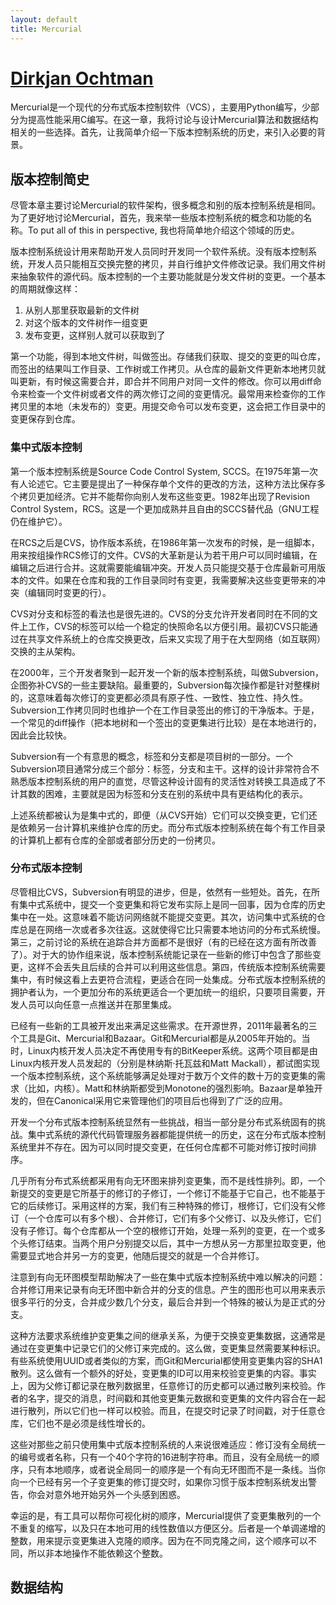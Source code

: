 ```yaml
---
layout: default
title: Mercurial
---
```


# [Dirkjan Ochtman](intro.html#ochtman-dirkjan)


Mercurial是一个现代的分布式版本控制软件（VCS），主要用Python编写，少部分为提高性能采用C编写。在这一章，我将讨论与设计Mercurial算法和数据结构相关的一些选择。首先，让我简单介绍一下版本控制系统的历史，来引入必要的背景。



## 版本控制简史

尽管本章主要讨论Mercurial的软件架构，很多概念和别的版本控制系统是相同。为了更好地讨论Mercurial，首先，我来举一些版本控制系统的概念和功能的名称。To put all of this in perspective, 我也将简单地介绍这个领域的历史。


版本控制系统设计用来帮助开发人员同时开发同一个软件系统。没有版本控制系统，开发人员只能相互交换完整的拷贝，并自行维护文件修改记录。我们用文件树来抽象软件的源代码。版本控制的一个主要功能就是分发文件树的变更。一个基本的周期就像这样：


   1. 从别人那里获取最新的文件树
   2. 对这个版本的文件树作一组变更
   3. 发布变更，这样别人就可以获取到了


第一个功能，得到本地文件树，叫做签出。存储我们获取、提交的变更的叫仓库，而签出的结果叫工作目录、工作树或工作拷贝。从仓库的最新文件更新本地拷贝就叫更新，有时候这需要合并，即合并不同用户对同一文件的修改。你可以用diff命令来检查一个文件树或者文件的两次修订之间的变更情况。最常用来检查你的工作拷贝里的本地（未发布的）变更。用提交命令可以发布变更，这会把工作目录中的变更保存到仓库。



### 集中式版本控制


第一个版本控制系统是Source Code Control System, SCCS。在1975年第一次有人论述它。它主要是提出了一种保存单个文件的更改的方法，这种方法比保存多个拷贝更加经济。它并不能帮你向别人发布这些变更。1982年出现了Revision Control System，RCS。这是一个更加成熟并且自由的SCCS替代品（GNU工程仍在维护它）。


在RCS之后是CVS，协作版本系统，在1986年第一次发布的时候，是一组脚本，用来按组操作RCS修订的文件。CVS的大革新是认为若干用户可以同时编辑，在编辑之后进行合并。这就需要能编辑冲突。开发人员只能提交基于仓库最新可用版本的文件。如果在仓库和我的工作目录同时有变更，我需要解决这些变更带来的冲突（编辑同时变更的行）。


CVS对分支和标签的看法也是很先进的。CVS的分支允许开发者同时在不同的文件上工作，CVS的标签可以给一个稳定的快照命名以方便引用。最初CVS只能通过在共享文件系统上的仓库交换更改，后来又实现了用于在大型网络（如互联网）交换的主从架构。


在2000年，三个开发者聚到一起开发一个新的版本控制系统，叫做Subversion，企图弥补CVS的一些主要缺陷。最重要的，Subversion每次操作都是针对整棵树的，这意味着每次修订的变更都必须具有原子性、一致性、独立性、持久性。Subversion工作拷贝同时也维护一个在工作目录签出的修订的干净版本。于是，一个常见的diff操作（把本地树和一个签出的变更集进行比较）是在本地进行的，因此会比较快。


Subversion有一个有意思的概念，标签和分支都是项目树的一部分。一个Subversion项目通常分成三个部分：标签，分支和主干。这样的设计非常符合不熟悉版本控制系统的用户的直觉，尽管这种设计固有的灵活性对转换工具造成了不计其数的困难，主要就是因为标签和分支在别的系统中具有更结构化的表示。


上述系统都被认为是集中式的，即便（从CVS开始）它们可以交换变更，它们还是依赖另一台计算机来维护仓库的历史。而分布式版本控制系统在每个有工作目录的计算机上都有仓库的全部或者部分历史的一份拷贝。


### 分布式版本控制


尽管相比CVS，Subversion有明显的进步，但是，依然有一些短处。首先，在所有集中式系统中，提交一个变更集和将它发布实际上是同一回事，因为仓库的历史集中在一处。这意味着不能访问网络就不能提交变更。其次，访问集中式系统的仓库总是在网络一次或者多次往返。这就使得它比只需要本地访问的分布式系统慢。第三，之前讨论的系统在追踪合并方面都不是很好（有的已经在这方面有所改善了）。对于大的协作组来说，版本控制系统能记录在一些新的修订中包含了那些变更，这样不会丢失且后续的合并可以利用这些信息。第四，传统版本控制系统需要集中，有时候这看上去更符合流程，更适合在同一处集成。分布式版本控制系统的拥护者认为，一个更加分布的系统更适合一个更加统一的组织，只要项目需要，开发人员可以向任意一点推送并在那里集成。


已经有一些新的工具被开发出来满足这些需求。在开源世界，2011年最著名的三个工具是Git、Mercurial和Bazaar。Git和Mercurial都是从2005年开始的。当时，Linux内核开发人员决定不再使用专有的BitKeeper系统。这两个项目都是由Linux内核开发人员发起的（分别是林纳斯·托瓦兹和Matt Mackall），都试图实现一个版本控制系统，这个系统能够满足处理对于数万个文件的数十万的变更集的需求（比如，内核）。Matt和林纳斯都受到Monotone的强烈影响。Bazaar是单独开发的，但在Canonical采用它来管理他们的项目后也得到了广泛的应用。


开发一个分布式版本控制系统显然有一些挑战，相当一部分是分布式系统固有的挑战。集中式系统的源代代码管理服务器都能提供统一的历史，这在分布式版本控制系统里并不存在。因为可以同时提交变更，在任何仓库都不可能对修订按时间排序。


几乎所有分布式系统都采用有向无环图来排列变更集，而不是线性排列。即，一个新提交的变更是它所基于的修订的子修订，一个修订不能基于它自己，也不能基于它的后续修订。采用这样的方案，我们有三种特殊的修订，根修订，它们没有父修订（一个仓库可以有多个根）、合并修订，它们有多个父修订、以及头修订，它们没有子修订。每个仓库都从一个空的根修订开始，处理一系列的变更，在一个或多个头修订结束。当两个用户分别提交以后，其中一方想从另一方那里拉取变更，他需要显式地合并另一方的变更，他随后提交的就是一个合并修订。


注意到有向无环图模型帮助解决了一些在集中式版本控制系统中难以解决的问题：合并修订用来记录有向无环图中新合并的分支的信息。产生的图形也可以用来表示很多平行的分支，合并成少数几个分支，最后合并到一个特殊的被认为是正式的分支。


这种方法要求系统维护变更集之间的继承关系，为便于交换变更集数据，这通常是通过在变更集中记录它们的父修订来完成的。这么做，变更集显然需要某种标识。有些系统使用UUID或者类似的方案，而Git和Mercurial都使用变更集内容的SHA1散列。这么做有一个额外的好处，变更集的ID可以用来校验变更集的内容。事实上，因为父修订都记录在散列数据里，任意修订的历史都可以通过散列来校验。作者的名字，提交的消息，时间戳和其他变更集元数据和变更集的文件内容合在一起进行散列，所以它们也一样可以校验。而且，在提交时记录了时间戳，对于任意仓库，它们也不是必须是线性增长的。


这些对那些之前只使用集中式版本控制系统的人来说很难适应：修订没有全局统一的编号或者名称，只有一个40个字符的16进制字符串。而且，没有全局统一的顺序，只有本地顺序，或者说全局同一的顺序是一个有向无环图而不是一条线。当你向一个已经有另一个子变更集的修订提交时，如果你习惯于版本控制系统发出警告，你会对意外地开始另外一个头感到困惑。


幸运的是，有工具可以帮你可视化树的顺序，Mercurial提供了变更集散列的一个不重复的缩写，以及只在本地可用的线性数值以方便区分。后者是一个单调递增的整数，用来提示变更集进入克隆的顺序。因为在不同克隆之间，这个顺序可以不同，所以非本地操作不能依赖这个整数。



## 数据结构






